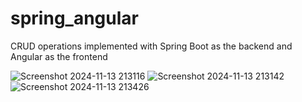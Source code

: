 # spring_angular
CRUD operations implemented with Spring Boot as the backend and Angular as the frontend

![Screenshot 2024-11-13 213116](https://github.com/user-attachments/assets/6564b0c3-286f-4379-9f19-aa257387026f) ![Screenshot 2024-11-13 213142](https://github.com/user-attachments/assets/98ad5f1d-aab1-407a-9eed-54e34d48c4b9) ![Screenshot 2024-11-13 213426](https://github.com/user-attachments/assets/837d8d37-b166-4485-9c85-208e26c43927)


